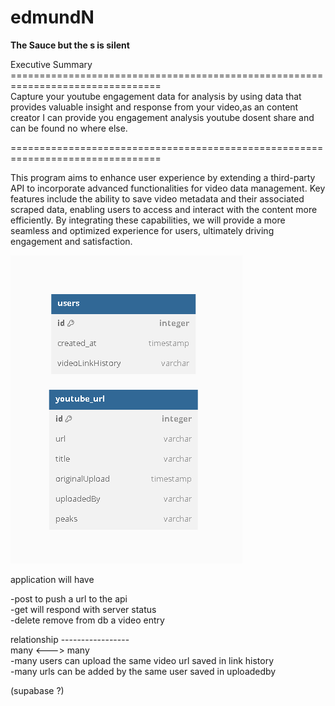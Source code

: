 # edmundN

**The Sauce but the s is silent** <br>

Executive Summary <br>
================================================================================<br>
Capture your youtube engagement data for analysis by using data that provides valuable insight and response from your video,as an content creator I can provide you engagement analysis youtube dosent share and can be found no where else. <br>

================================================================================<br>

This program aims to enhance user experience by extending a third-party API to incorporate advanced functionalities for video data management. Key features include the ability to save video metadata and their associated scraped data, enabling users to access and interact with the content more efficiently. By integrating these capabilities, we will provide a more seamless and optimized experience for users, ultimately driving engagement and satisfaction.

![Alt text](aa123.png)

application will have <br>

-post to push a url to the api <br>
-get will respond with server status <br>
-delete remove from db a video entry <br>

relationship
----------------- <br>
many <---> many <br>
-many users can upload the same video url saved in link history<br>
-many urls can be added by  the same user saved in uploadedby<br>


(supabase ?)
